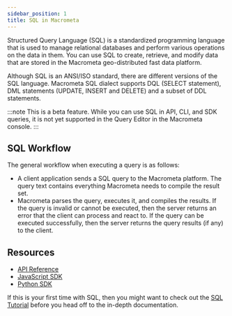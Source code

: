 ```yaml
---
sidebar_position: 1
title: SQL in Macrometa
---
```


Structured Query Language (SQL) is a standardized programming language that is used to manage relational databases and perform various operations on the data in them. You can use SQL to create, retrieve, and modify data that are stored in the Macrometa geo-distributed fast data platform.

Although SQL is an ANSI/ISO standard, there are different versions of the SQL language. Macrometa SQL dialect supports DQL (SELECT statement), DML statements (UPDATE, INSERT and DELETE) and a subset of DDL statements.

:::note
This is a beta feature. While you can use SQL in API, CLI, and SDK queries, it is not yet supported in the Query Editor in the Macrometa console.
:::

## SQL Workflow

The general workflow when executing a query is as follows:

- A client application sends a SQL query to the Macrometa platform. The query text contains everything Macrometa needs to compile the result set.
- Macrometa parses the query, executes it, and compiles the results. If the query is invalid or cannot be executed, then the server returns an error that the client can process and react to. If the query can be executed successfully, then the server returns the query results (if any) to the client.

## Resources

- [API Reference](https://macrometa.com/docs/api#/operations/createSqlQueryCursor)
- [JavaScript SDK](https://github.com/Macrometacorp/jsC8)
- [Python SDK](https://github.com/Macrometacorp/pyC8)

If this is your first time with SQL, then you might want to check out the [SQL Tutorial](tutorial/index.md) before you head off to the in-depth documentation.
